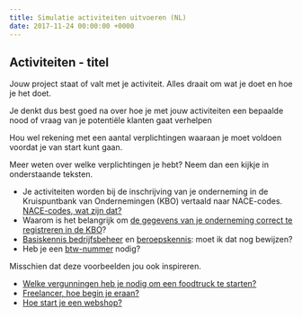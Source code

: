 ```yaml
---
title: Simulatie activiteiten uitvoeren (NL)
date: 2017-11-24 00:00:00 +0000
---
```

## Activiteiten - titel

Jouw project staat of valt met je activiteit. Alles draait om wat je doet en hoe je het doet.

Je denkt dus best goed na over hoe je met jouw activiteiten een bepaalde nood of vraag van je potentiële klanten gaat verhelpen 

Hou wel rekening met een aantal verplichtingen waaraan je moet voldoen voordat je van start kunt gaan.

Meer weten over welke verplichtingen je hebt? Neem dan een kijkje in onderstaande teksten.

* Je activiteiten worden bij de inschrijving van je onderneming in de Kruispuntbank van Ondernemingen (KBO) vertaald naar NACE-codes.  [NACE-codes, wat zijn dat? ](https://www.xerius.be/nacebel-codes-je-activiteiten-registreren-in-de-kbo)
* Waarom is het belangrijk om [de gegevens van je onderneming correct te registreren in de KBO](http://blog.xerius.be/zelfstandigen/waarom-correcte-bedrijfsgegevens-in-de-kbo-cruciaal-zijn)? 
* [Basiskennis bedrijfsbeheer](https://www.xerius.be/zelfstandigen/start-eigen-zaak/basiskennis-bedrijfsbeheer/) en [beroepskennis](https://www.xerius.be/zelfstandigen/start-eigen-zaak/beroepskennis/): moet ik dat nog bewijzen?
* Heb je een [btw-nummer](https://www.xerius.be/btw-voor-starters-wat-moet-je-weten) nodig?

Misschien dat deze voorbeelden jou ook inspireren.

* [Welke vergunningen heb je nodig om een foodtruck te starten?](https://www.xerius.be/blog/welke-vergunningen-heb-je-nodig-om-een-food-truck-te-beginnen)
* [Freelancer, hoe begin je eraan?](https://www.xerius.be/blog/freelancer-worden-hoe-begin-je-eraan/)
* [Hoe start je een webshop?](https://www.xerius.be/blog/een-webshop-starten-hoe-begin-ik-eraan/)